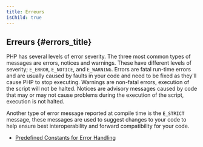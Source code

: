 ```yaml
---
title: Erreurs
isChild: true
---
```


## Erreurs {#errors_title}

PHP has several levels of error severity. The three most common types of messages are errors, notices and warnings. These have different levels of severity; `E_ERROR`, `E_NOTICE`, and `E_WARNING`. Errors are fatal run-time errors and are usually caused by faults in your code and need to be fixed as they'll cause PHP to stop executing. Warnings are non-fatal errors, execution of the script will not be halted. Notices are advisory messages caused by code that may or may not cause problems during the execution of the script, execution is not halted. 

Another type of error message reported at compile time is the `E_STRICT` message, these messages are used to suggest changes to your code to help ensure best interoperability and forward compatibility for your code.  

* [Predefined Constants for Error Handling](http://www.php.net/manual/en/errorfunc.constants.php)
